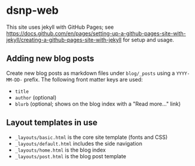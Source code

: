 # dsnp-web
This site uses jekyll with GitHub Pages; see https://docs.github.com/en/pages/setting-up-a-github-pages-site-with-jekyll/creating-a-github-pages-site-with-jekyll for setup and usage.

## Adding new blog posts

Create new blog posts as markdown files under `blog/_posts` using a `YYYY-MM-DD-` prefix.
The following front matter keys are used:
- `title`
- `author` (optional)
- `blurb` (optional; shows on the blog index with a "Read more..." link)

## Layout templates in use
- `_layouts/basic.html` is the core site template (fonts and CSS)
- `_layouts/default.html` includes the side navigation
- `_layouts/home.html` is the blog index
- `_layouts/post.html` is the blog post template
